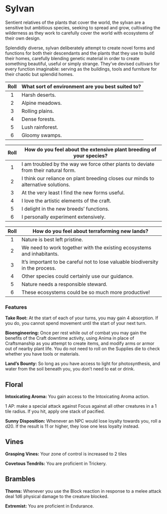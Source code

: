 # Sylvan

Sentient relatives of the plants that cover the world, the sylvan are a sensitive but ambitious species, seeking to spread and grow, cultivating the wilderness as they work to carefully cover the world with ecosystems of their own design.

Splendidly diverse, sylvan deliberately attempt to create novel forms and functions for both their descendants and the plants that they use to build their homes, carefully blending genetic material in order to create something beautiful, useful or simply strange. They’ve devised cultivars for every function imaginable: serving as the buildings, tools and furniture for their chaotic but splendid homes.

<div class="side-panel">

| Roll  | What sort of environment are you best suited to? |
| :---: | ------------------------------------------------ |
|   1   | Harsh deserts.                                   |
|   2   | Alpine meadows.                                  |
|   3   | Rolling plains.                                  |
|   4   | Dense forests.                                   |
|   5   | Lush rainforest.                                 |
|   6   | Gloomy swamps.                                   |

| Roll  | How do you feel about the extensive plant breeding of your species?                |
| :---: | ---------------------------------------------------------------------------------- |
|   1   | I am troubled by the way we force other plants to deviate from their natural form. |
|   2   | I think our reliance on plant breeding closes our minds to alternative solutions.  |
|   3   | At the very least I find the new forms useful.                                     |
|   4   | I love the artistic elements of the craft.                                         |
|   5   | I delight in the new breeds’ functions.                                            |
|   6   | I personally experiment extensively.                                               |

| Roll  | How do you feel about terraforming new lands?                                  |
| :---: | ------------------------------------------------------------------------------ |
|   1   | Nature is best left pristine.                                                  |
|   2   | We need to work together with the existing ecosystems and inhabitants.         |
|   3   | It’s important to be careful not to lose valuable biodiversity in the process. |
|   4   | Other species could certainly use our guidance.                                |
|   5   | Nature needs a responsible steward.                                            |
|   6   | These ecosystems could be so much more productive!                             |

</div>

### Features 

**Take Root:** At the start of each of your turns, you may gain 4 absorption. If you do, you cannot spend movement until the start of your next turn.

**Bioengineering:** Once per rest while out of combat you may gain the benefits of the Craft downtime activity, using Anima in place of Craftsmanship as you attempt to create items, and modify arms or armor out of nearby plant life. You do not need to roll on the Supplies die to check whether you have tools or materials.

**Land’s Bounty:** So long as you have access to light for photosynthesis, and water from the soil beneath you, you don’t need to eat or drink.

## Floral

**Intoxicating Aroma:** You gain access to the Intoxicating Aroma action.

1 AP: make a special attack against Focus against all other creatures in a 1 tile radius. If you hit, apply one stack of pacified.

**Sunny Disposition:** Whenever an NPC would lose loyalty towards you, roll a d20. If the result is 11 or higher, they lose one less loyalty instead.

## Vines

**Grasping Vines:** Your zone of control is increased to 2 tiles

**Covetous Tendrils:** You are proficient in Trickery.

## Brambles

**Thorns:** Whenever you use the Block reaction in response to a melee attack deal 1d6 physical damage to the creature blocked.

**Extremist:** You are proficient in Endurance.
